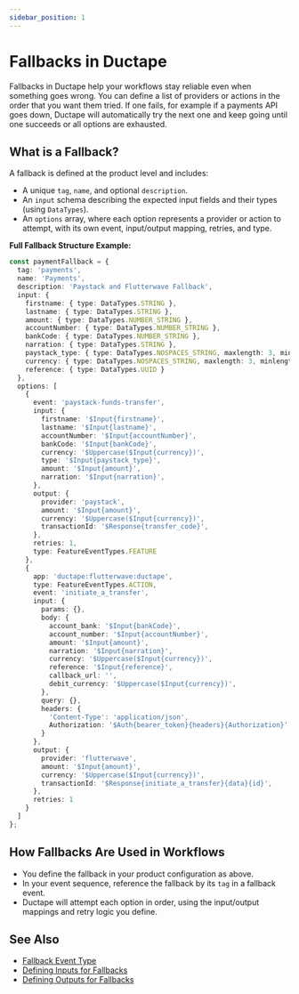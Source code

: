 ```yaml
---
sidebar_position: 1
---
```


# Fallbacks in Ductape

Fallbacks in Ductape help your workflows stay reliable even when something goes wrong. 
You can define a list of providers or actions in the order that you want them tried. If one fails, for example if a payments API goes down, Ductape will automatically try the next one and keep going until one succeeds or all options are exhausted. 

## What is a Fallback?
A fallback is defined at the product level and includes:
- A unique `tag`, `name`, and optional `description`.
- An `input` schema describing the expected input fields and their types (using `DataTypes`).
- An `options` array, where each option represents a provider or action to attempt, with its own event, input/output mapping, retries, and type.

**Full Fallback Structure Example:**
```typescript
const paymentFallback = {
  tag: 'payments',
  name: 'Payments',
  description: 'Paystack and Flutterwave Fallback',
  input: {
    firstname: { type: DataTypes.STRING },
    lastname: { type: DataTypes.STRING },
    amount: { type: DataTypes.NUMBER_STRING },
    accountNumber: { type: DataTypes.NUMBER_STRING },
    bankCode: { type: DataTypes.NUMBER_STRING },
    narration: { type: DataTypes.STRING },
    paystack_type: { type: DataTypes.NOSPACES_STRING, maxlength: 3, minlength: 3 },
    currency: { type: DataTypes.NOSPACES_STRING, maxlength: 3, minlength: 3 },
    reference: { type: DataTypes.UUID }
  },
  options: [
    {
      event: 'paystack-funds-transfer',
      input: {
        firstname: '$Input{firstname}',
        lastname: '$Input{lastname}',
        accountNumber: '$Input{accountNumber}',
        bankCode: '$Input{bankCode}',
        currency: '$Uppercase($Input{currency})',
        type: '$Input{paystack_type}',
        amount: '$Input{amount}',
        narration: '$Input{narration}',
      },
      output: {
        provider: 'paystack',
        amount: '$Input{amount}',
        currency: '$Uppercase($Input{currency})',
        transactionId: '$Response{transfer_code}',
      },
      retries: 1,
      type: FeatureEventTypes.FEATURE
    },
    {
      app: 'ductape:flutterwave:ductape',
      type: FeatureEventTypes.ACTION,
      event: 'initiate_a_transfer',
      input: {
        params: {},
        body: {
          account_bank: '$Input{bankCode}',
          account_number: '$Input{accountNumber}',
          amount: '$Input{amount}',
          narration: '$Input{narration}',
          currency: '$Uppercase($Input{currency})',
          reference: '$Input{reference}',
          callback_url: '',
          debit_currency: '$Uppercase($Input{currency})',
        },
        query: {},
        headers: {
          'Content-Type': 'application/json',
          Authorization: '$Auth{bearer_token}{headers}{Authorization}'
        }
      },
      output: {
        provider: 'flutterwave',
        amount: '$Input{amount}',
        currency: '$Uppercase($Input{currency})',
        transactionId: '$Response{initiate_a_transfer}{data}{id}',
      },
      retries: 1
    }
  ]
};
```

## How Fallbacks Are Used in Workflows
- You define the fallback in your product configuration as above.
- In your event sequence, reference the fallback by its `tag` in a fallback event.
- Ductape will attempt each option in order, using the input/output mappings and retry logic you define.

## See Also
- [Fallback Event Type](../features/events/event-types/fallbacks.md)
- [Defining Inputs for Fallbacks](input.md)
- [Defining Outputs for Fallbacks](output.md)